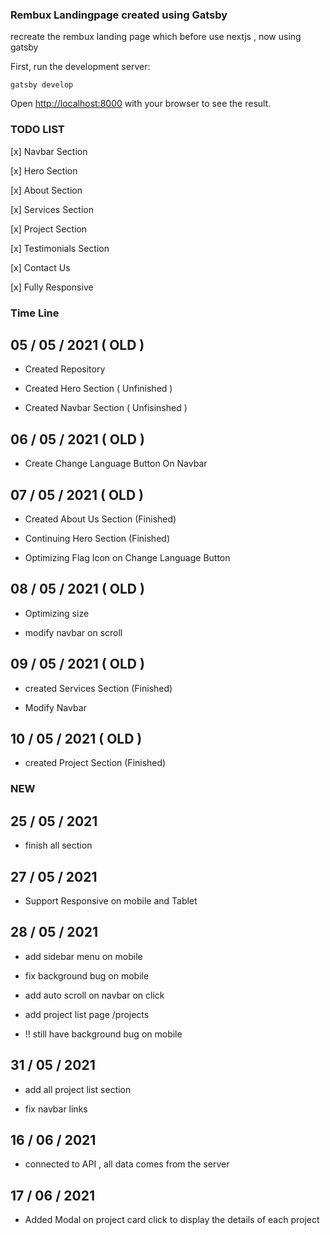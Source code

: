 ### Rembux Landingpage created using Gatsby

recreate the rembux landing page which before use nextjs , now using gatsby

First, run the development server:

```
gatsby develop
```

Open [http://localhost:8000](http://localhost:8000) with your browser to see the result.

### TODO LIST

[x] Navbar Section

[x] Hero Section

[x] About Section

[x] Services Section

[x] Project Section

[x] Testimonials Section

[x] Contact Us

[x] Fully Responsive

### Time Line

## 05 / 05 / 2021 ( OLD )

- Created Repository

- Created Hero Section ( Unfinished )

- Created Navbar Section ( Unfisinshed )

## 06 / 05 / 2021 ( OLD )

- Create Change Language Button On Navbar

## 07 / 05 / 2021 ( OLD )

- Created About Us Section (Finished)

- Continuing Hero Section (Finished)

- Optimizing Flag Icon on Change Language Button

## 08 / 05 / 2021 ( OLD )

- Optimizing size

- modify navbar on scroll

## 09 / 05 / 2021 ( OLD )

- created Services Section (Finished)

- Modify Navbar

## 10 / 05 / 2021 ( OLD )

- created Project Section (Finished)

### NEW

## 25 / 05 / 2021

- finish all section

## 27 / 05 / 2021

- Support Responsive on mobile and Tablet

## 28 / 05 / 2021

- add sidebar menu on mobile

- fix background bug on mobile

- add auto scroll on navbar on click

- add project list page /projects

- !! still have background bug on mobile

## 31 / 05 / 2021

- add all project list section

- fix navbar links

## 16 / 06 / 2021

- connected to API , all data comes from the server

## 17 / 06 / 2021

- Added Modal on project card click to display the details of each project
